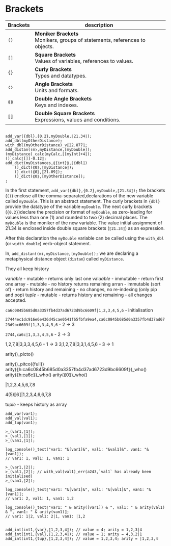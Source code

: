 # Brackets

| Brackets | description |
| --- | --- |
| `()` | **Moniker Brackets**<br>Monikers, groups of statements, references to objects. |
| `[]` | **Square Brackets**<br>Values of variables, references to values. |
| `{}` | **Curly Brackets**<br>Types and datatypes. |
| `❬❭` | **Angle Brackets**<br>Units and formats. |
| `⟪⟫` | **Double Angle Brackets**<br>Keys and indexes. |
| `⟦⟧` | **Double Square Brackets**<br>Expressions, values and conditions. |

```diego

add_var({dbl},{0.2},myDouble,⟦21.34⟧);
add_dbl(myOtherDistance);
with_dbl(myOtherDistance)_v⟦22.877⟧;
add_distan(❬m❭,myDistance,[myDouble]);
(myDistance)_calc(myCalc,⟦[myInt]+4⟧);
()_calc⟦[]]-0.12⟧;
add_dict(myDistances,⟪{int}⟫,⟦{dbl⟧)
    ()_dict(⟪0⟫,⟦myDistance⟧);
    ()_dict(⟪0⟫,⟦21.09⟧);
    ()_dict(⟪0⟫,[myOtherDistance]);
;
```

In the first statement, `add_var({dbl},{0.2},myDouble,⟦21.34⟧);` the brackets (`()`) enclose all the comma-separated,declarations of the new variable called `myDouble`. This is an abstract statement. The curly brackets in `{dbl}` provide the datatype of the variable `myDouble`. The next curly brackets (`{0.2}`)declare the precision or format of `myDouble`, as zero-leading for values less than one (1) and rounded to two (2) decimal places. The `myDouble` is the moniker of the new variable. The value initial assignment of 21.34 is enclosed inside double square brackets (`⟦21.34⟧`) as an expression. 

After this declaration the `myDouble` variable can be called using the `with_dbl` (or `width_double`) verb-object statement.

In, `add_distan(❬m❭,myDistance,[myDouble]);` we are declaring a metaphysical distance object (`distan`) called `myDistance`.

They all keep history

var*iable* - mutable  - returns only last one
val*uable* - immutable - return first one
array      - mutable - no history returns remaining
arran      - immutable (sort of) - return history and remaining - no changes, no re-indexing (only pip and pop) 
tup*le*    - mutable - returns history and remaining - all changes accepted.


`ca6c0845b685d0a3357fb4d37ad6723d9bc6609f|1,2,3,4,5,6`   - initialisation

`27444ec1dc916e6e436d45cae0541f65fbfa9ea4,ca6c0845b685d0a3357fb4d37ad6723d9bc6609f|1,3,3,4,5,6`    - 2 -> 3

`2744,ca6c|1,3,3,4,5,6`    - 2 -> 3

1,2,7,8|3,3,3,4,5,6    - 1 -> 3
3,1,2,7,8|3,3,1,4,5,6    - 3 -> 1


arity()_picto()

arity()_pitco({full})
arity(⟪h:ca6c0845b685d0a3357fb4d37ad6723d9bc6609f⟫)_who()
arity(⟪h:ca6c⟫)_who()
arity(⟪0⟫)_who()


|1,2,3,4,5,6,7,8

4(5)⟦6⟧|1,2,3,4,6,6,7,8


tup*le* - keeps history as array

```
add_var(var1);
add_val(val1);
add_tup(van1);

>_(var1,⟦1⟧);
>_(val1,⟦1⟧);
>_(van1,⟦1⟧);

log_console()_text("var1: "&[var1]&", val1: "&val1]&", van1: "&[van1]);
// var1: 1, val1: 1, van1: 1

>_(var1,⟦2⟧);
>_(val1,⟦2⟧); // with_val(val1)_err(a243,`val1` has already been initialised)
>_(van1,⟦2⟧);

log_console()_text⟦"var1: "&[var1]&", val1: "&[val1]&", van1: "&[van1]⟧;
// var1: 2, val1: 1, van1: 1,2

log_console()_text⟦"var1: " & arity([var1]) & ", val1: " & arity(val1) & ", van1: " & arity(van1)⟧;
// var1: 1|2, val1: 2|1, van1: |1,2


add_int(int1,{var},⟦1,2,3,4⟧); // value = 4; arity = 1,2,3|4
add_int(int1,{val},⟦1,2,3,4⟧); // value = 1; arity = 4,3,2|1
add_int(int1,{tup},⟦1,2,3,4⟧); // value = 1,2,3,4; arity = |1,2,3,4


```



